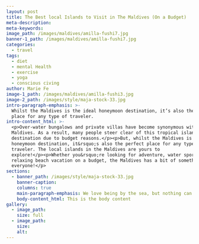 ```yaml
---
layout: post
title: The Best local Islands to Visit in The Maldives (On a Budget)
meta-description:
meta-keywords:
image_path: /images/maldives/amilla-fushi7.jpg
banner-1_path: /images/maldives/amilla-fushi7.jpg
categories:
  - travel
tags:
  - diet
  - mental Health
  - exercise
  - yoga
  - conscious civing
author: Marie Fe
image-1_path: /images/maldives/amilla-fushi3.jpg
image-2_path: /images/style/maja-stock-33.jpg
intro-paragraph-emphasis: >-
  Whilst the Maldives is the ideal honeymoon destination, it’s also the perfect
  place for any type of traveler.
intro-content_html: >-
  <p>Over-water bungalows and private villas have become synonymous with the
  Maldives. As a result, many people steer clear of this tropical island
  destination due to budget reasons.</p><p>But, whilst the Maldives is the ideal
  honeymoon destination, it&rsquo;s also the perfect place for any type of
  traveler. The local islands in the Maldives are yours to
  explore!</p><p>Whether you&rsquo;re looking for adventure, water sports, or a
  relaxing beach vacation on a budget, the Maldives has a bit of something for
  everyone!</p>
sections:
  - banner_path: /images/style/maja-stock-33.jpg
    banner-caption:
    columns: true
    main-paragraph-emphasis: We love being by the sea, but nothing can compare to a winter ski trip with the one you love
    body-content_html: This is the body content
gallery:
  - image_path:
    size: full
  - image_path:
    size:
    alt: 
---
```

